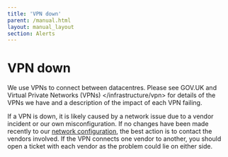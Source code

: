 ```yaml
---
title: 'VPN down'
parent: /manual.html
layout: manual_layout
section: Alerts
---
```


# VPN down

We use VPNs to connect between datacentres. Please see
GOV.UK and Virtual
Private Networks (VPNs) &lt;/infrastructure/vpn&gt; for details of the
VPNs we have and a description of the impact of each VPN failing.

If a VPN is down, it is likely caused by a network issue due to a vendor
incident or our own misconfiguration. If no changes have been made
recently to our [network
configuration](https://github.gds/gds/govuk-provisioning), the best
action is to contact the vendors involved. If the VPN connects one
vendor to another, you should open a ticket with each vendor as the
problem could lie on either side.

